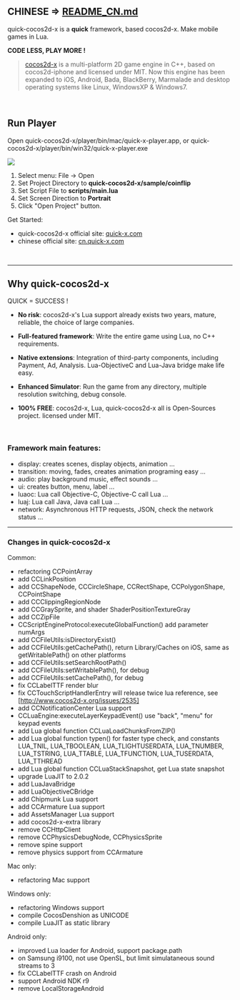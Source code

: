 ## CHINESE => [README_CN.md](README_CN.md)

quick-cocos2d-x is a **quick** framework, based cocos2d-x. Make mobile games in Lua.

**CODE LESS, PLAY MORE !**

> [cocos2d-x](http://www.cocos2d-x.org) is a multi-platform 2D game engine in C++, based on cocos2d-iphone and licensed under MIT. Now this engine has been expanded to iOS, Android, Bada, BlackBerry, Marmalade and desktop operating systems like Linux, WindowsXP & Windows7.

<br />

## Run Player

Open quick-cocos2d-x/player/bin/mac/quick-x-player.app, or quick-cocos2d-x/player/bin/win32/quick-x-player.exe

![](http://cn.quick-x.com/wp-content/uploads/2013/08/player_01.png)

1.  Select menu: File -> Open
2.  Set Project Directory to **quick-cocos2d-x/sample/coinflip**
3.  Set Script File to **scripts/main.lua**
4.  Set Screen Direction to **Portrait**
5.  Click "Open Project" button.

Get Started: 

-   quick-cocos2d-x official site: [quick-x.com](http://quick-x.com/)
-   chinese official site: [cn.quick-x.com](http://cn.quick-x.com/)


<br />

----

## Why quick-cocos2d-x

QUICK = SUCCESS !

-   **No risk**: cocos2d-x's Lua support already exists two years, mature, reliable, the choice of large companies.

-   **Full-featured framework**: Write the entire game using Lua, no C++ requirements.

-   **Native extensions**: Integration of third-party components, including Payment, Ad, Analysis. Lua-ObjectiveC and Lua-Java bridge make life easy.

-   **Enhanced Simulator**: Run the game from any directory, multiple resolution switching, debug console.

-   **100% FREE**: cocos2d-x, Lua, quick-cocos2d-x all is Open-Sources project. licensed under MIT.

<br />

### Framework main features:

-   display: creates scenes, display objects, animation ...
-   transition: moving, fades, creates animation programing easy ...
-   audio: play background music, effect sounds ...
-   ui: creates button, menu, label ...
-   luaoc: Lua call Objective-C, Objective-C call Lua ...
-   luaj: Lua call Java, Java call Lua ...
-   network: Asynchronous HTTP requests, JSON, check the network status ...

----

### Changes in quick-cocos2d-x

Common:

- refactoring CCPointArray
- add CCLinkPosition
- add CCShapeNode, CCCircleShape, CCRectShape, CCPolygonShape, CCPointShape
- add CCClippingRegionNode
- add CCGraySprite, and shader ShaderPositionTextureGray
- add CCZipFile
- CCScriptEngineProtocol:executeGlobalFunction() add parameter numArgs
- add CCFileUtils:isDirectoryExist()
- add CCFileUtils:getCachePath(), return Library/Caches on iOS, same as getWritablePath() on other platforms
- add CCFileUtils:setSearchRootPath()
- add CCFileUtils:setWritablePath(), for debug
- add CCFileUtils:setCachePath(), for debug
- fix CCLabelTTF render blur
- fix CCTouchScriptHandlerEntry will release twice lua reference, see [http://www.cocos2d-x.org/issues/2535]
- add CCNotificationCenter Lua support
- CCLuaEngine:executeLayerKeypadEvent() use "back", "menu" for keypad events
- add Lua global function CCLuaLoadChunksFromZIP()
- add Lua global function typen() for faster type check, and constants LUA\_TNIL, LUA\_TBOOLEAN, LUA\_TLIGHTUSERDATA, LUA\_TNUMBER, LUA\_TSTRING, LUA\_TTABLE, LUA\_TFUNCTION, LUA\_TUSERDATA, LUA\_TTHREAD
- add Lua global function CCLuaStackSnapshot, get Lua state snapshot
- upgrade LuaJIT to 2.0.2
- add LuaJavaBridge
- add LuaObjectiveCBridge
- add Chipmunk Lua support
- add CCArmature Lua support
- add AssetsManager Lua support
- add cocos2d-x-extra library
- remove CCHttpClient
- remove CCPhysicsDebugNode, CCPhysicsSprite
- remove spine support
- remove physics support from CCArmature

Mac only:
- refactoring Mac support

Windows only:
- refactoring Windows support
- compile CocosDenshion as UNICODE
- compile LuaJIT as static library

Android only:
- improved Lua loader for Android, support package.path
- on Samsung i9100, not use OpenSL, but limit simulataneous sound streams to 3
- fix CCLabelTTF crash on Android
- support Android NDK r9
- remove LocalStorageAndroid

